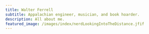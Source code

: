 ```yaml
---
title: Walter Ferrell
subtitle: Appalachian engineer, musician, and book hoarder.
description: All about me.
featured_image: /images/index/nerdLookingIntoTheDistance.jfif
---
```


